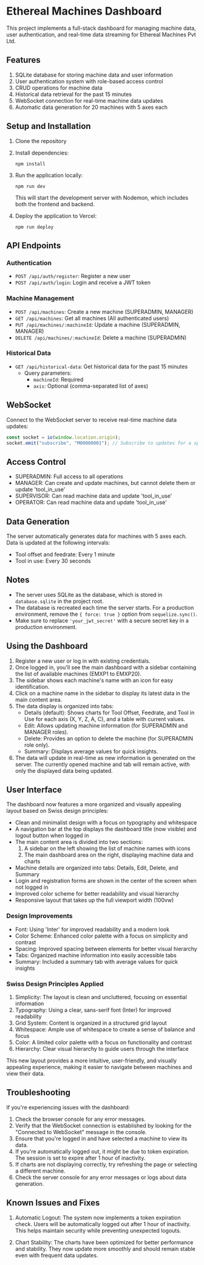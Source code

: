 # Ethereal Machines Dashboard

This project implements a full-stack dashboard for managing machine data, user authentication, and real-time data streaming for Ethereal Machines Pvt Ltd.

## Features

1. SQLite database for storing machine data and user information
2. User authentication system with role-based access control
3. CRUD operations for machine data
4. Historical data retrieval for the past 15 minutes
5. WebSocket connection for real-time machine data updates
6. Automatic data generation for 20 machines with 5 axes each

## Setup and Installation

1. Clone the repository
2. Install dependencies:
   ```
   npm install
   ```
3. Run the application locally:
   ```
   npm run dev
   ```
   This will start the development server with Nodemon, which includes both the frontend and backend.

4. Deploy the application to Vercel:
   ```
   npm run deploy
   ```

## API Endpoints

### Authentication

- `POST /api/auth/register`: Register a new user
- `POST /api/auth/login`: Login and receive a JWT token

### Machine Management

- `POST /api/machines`: Create a new machine (SUPERADMIN, MANAGER)
- `GET /api/machines`: Get all machines (All authenticated users)
- `PUT /api/machines/:machineId`: Update a machine (SUPERADMIN, MANAGER)
- `DELETE /api/machines/:machineId`: Delete a machine (SUPERADMIN)

### Historical Data

- `GET /api/historical-data`: Get historical data for the past 15 minutes
  - Query parameters:
    - `machineId`: Required
    - `axis`: Optional (comma-separated list of axes)

## WebSocket

Connect to the WebSocket server to receive real-time machine data updates:

```javascript
const socket = io(window.location.origin);
socket.emit("subscribe", "M00000001"); // Subscribe to updates for a specific machine
```

## Access Control

- SUPERADMIN: Full access to all operations
- MANAGER: Can create and update machines, but cannot delete them or update 'tool_in_use'
- SUPERVISOR: Can read machine data and update 'tool_in_use'
- OPERATOR: Can read machine data and update 'tool_in_use'

## Data Generation

The server automatically generates data for machines with 5 axes each. Data is updated at the following intervals:

- Tool offset and feedrate: Every 1 minute
- Tool in use: Every 30 seconds

## Notes

- The server uses SQLite as the database, which is stored in `database.sqlite` in the project root.
- The database is recreated each time the server starts. For a production environment, remove the `{ force: true }` option from `sequelize.sync()`.
- Make sure to replace `'your_jwt_secret'` with a secure secret key in a production environment.

## Using the Dashboard

1. Register a new user or log in with existing credentials.
2. Once logged in, you'll see the main dashboard with a sidebar containing the list of available machines (EMXP1 to EMXP20).
3. The sidebar shows each machine's name with an icon for easy identification.
4. Click on a machine name in the sidebar to display its latest data in the main content area.
5. The data display is organized into tabs:
   - Details (default): Shows charts for Tool Offset, Feedrate, and Tool in Use for each axis (X, Y, Z, A, C), and a table with current values.
   - Edit: Allows updating machine information (for SUPERADMIN and MANAGER roles).
   - Delete: Provides an option to delete the machine (for SUPERADMIN role only).
   - Summary: Displays average values for quick insights.
6. The data will update in real-time as new information is generated on the server. The currently opened machine and tab will remain active, with only the displayed data being updated.

## User Interface

The dashboard now features a more organized and visually appealing layout based on Swiss design principles:

- Clean and minimalist design with a focus on typography and whitespace
- A navigation bar at the top displays the dashboard title (now visible) and logout button when logged in
- The main content area is divided into two sections:
  1. A sidebar on the left showing the list of machine names with icons
  2. The main dashboard area on the right, displaying machine data and charts
- Machine details are organized into tabs: Details, Edit, Delete, and Summary
- Login and registration forms are shown in the center of the screen when not logged in
- Improved color scheme for better readability and visual hierarchy
- Responsive layout that takes up the full viewport width (100vw)

### Design Improvements

- Font: Using 'Inter' for improved readability and a modern look
- Color Scheme: Enhanced color palette with a focus on simplicity and contrast
- Spacing: Improved spacing between elements for better visual hierarchy
- Tabs: Organized machine information into easily accessible tabs
- Summary: Included a summary tab with average values for quick insights

### Swiss Design Principles Applied

1. Simplicity: The layout is clean and uncluttered, focusing on essential information
2. Typography: Using a clear, sans-serif font (Inter) for improved readability
3. Grid System: Content is organized in a structured grid layout
4. Whitespace: Ample use of whitespace to create a sense of balance and focus
5. Color: A limited color palette with a focus on functionality and contrast
6. Hierarchy: Clear visual hierarchy to guide users through the interface

This new layout provides a more intuitive, user-friendly, and visually appealing experience, making it easier to navigate between machines and view their data.

## Troubleshooting

If you're experiencing issues with the dashboard:

1. Check the browser console for any error messages.
2. Verify that the WebSocket connection is established by looking for the "Connected to WebSocket" message in the console.
3. Ensure that you're logged in and have selected a machine to view its data.
4. If you're automatically logged out, it might be due to token expiration. The session is set to expire after 1 hour of inactivity.
5. If charts are not displaying correctly, try refreshing the page or selecting a different machine.
6. Check the server console for any error messages or logs about data generation.

## Known Issues and Fixes

1. Automatic Logout: The system now implements a token expiration check. Users will be automatically logged out after 1 hour of inactivity. This helps maintain security while preventing unexpected logouts.

2. Chart Stability: The charts have been optimized for better performance and stability. They now update more smoothly and should remain stable even with frequent data updates.
